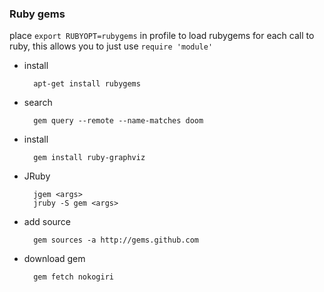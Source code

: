 ### Ruby gems

place `export RUBYOPT=rubygems` in profile to load rubygems for each call to
ruby, this allows you to just use `require 'module'`

- install

        apt-get install rubygems

- search

        gem query --remote --name-matches doom

- install

        gem install ruby-graphviz

- JRuby

        jgem <args>
        jruby -S gem <args>

- add source

        gem sources -a http://gems.github.com

- download gem

        gem fetch nokogiri
